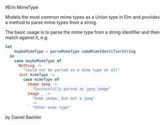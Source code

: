 #Elm MimeType

Models the most common mime types as a Union type in Elm and provides a method to 
parse mime types from a string.

The basic usage is to parse the mime type from a string identifier and then match against it, e.g.

```elm
let
    maybeMimeType = parseMimeType someMimeIdentifierString
  in
    case maybeMimeType of
      Nothing ->
        "Could not be parsed as a mime type at all"
      Just mimeType ->
        case mimeType of
          Image Jpeg ->
            "Successfully parsed as jpeg image"
          Image _ ->
            "Some image, but not a jpeg"
          _ ->
            "Other mime type"      
```

by Daniel Bachler